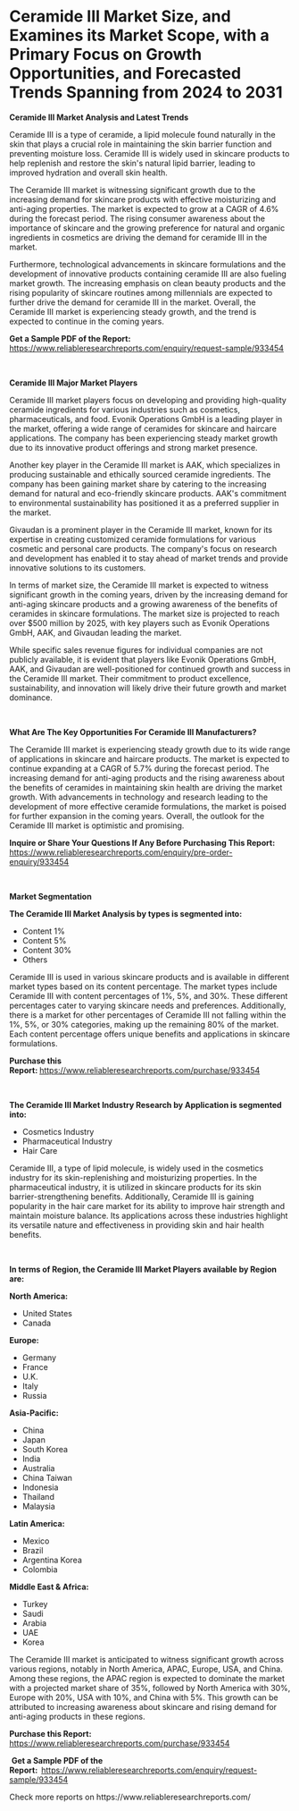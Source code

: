 <p><h1>Ceramide III Market Size, and Examines its Market Scope, with a Primary Focus on Growth Opportunities, and Forecasted Trends Spanning from 2024 to 2031</h1></p><p><strong>Ceramide III Market Analysis and Latest Trends</strong></p>
<p><p>Ceramide III is a type of ceramide, a lipid molecule found naturally in the skin that plays a crucial role in maintaining the skin barrier function and preventing moisture loss. Ceramide III is widely used in skincare products to help replenish and restore the skin's natural lipid barrier, leading to improved hydration and overall skin health.</p><p>The Ceramide III market is witnessing significant growth due to the increasing demand for skincare products with effective moisturizing and anti-aging properties. The market is expected to grow at a CAGR of 4.6% during the forecast period. The rising consumer awareness about the importance of skincare and the growing preference for natural and organic ingredients in cosmetics are driving the demand for ceramide III in the market.</p><p>Furthermore, technological advancements in skincare formulations and the development of innovative products containing ceramide III are also fueling market growth. The increasing emphasis on clean beauty products and the rising popularity of skincare routines among millennials are expected to further drive the demand for ceramide III in the market. Overall, the Ceramide III market is experiencing steady growth, and the trend is expected to continue in the coming years.</p></p>
<p><strong>Get a Sample PDF of the Report:&nbsp;</strong> <a href="https://www.reliableresearchreports.com/enquiry/request-sample/933454">https://www.reliableresearchreports.com/enquiry/request-sample/933454</a></p>
<p>&nbsp;</p>
<p><strong>Ceramide III Major Market Players</strong></p>
<p><p>Ceramide III market players focus on developing and providing high-quality ceramide ingredients for various industries such as cosmetics, pharmaceuticals, and food. Evonik Operations GmbH is a leading player in the market, offering a wide range of ceramides for skincare and haircare applications. The company has been experiencing steady market growth due to its innovative product offerings and strong market presence.</p><p>Another key player in the Ceramide III market is AAK, which specializes in producing sustainable and ethically sourced ceramide ingredients. The company has been gaining market share by catering to the increasing demand for natural and eco-friendly skincare products. AAK's commitment to environmental sustainability has positioned it as a preferred supplier in the market.</p><p>Givaudan is a prominent player in the Ceramide III market, known for its expertise in creating customized ceramide formulations for various cosmetic and personal care products. The company's focus on research and development has enabled it to stay ahead of market trends and provide innovative solutions to its customers.</p><p>In terms of market size, the Ceramide III market is expected to witness significant growth in the coming years, driven by the increasing demand for anti-aging skincare products and a growing awareness of the benefits of ceramides in skincare formulations. The market size is projected to reach over $500 million by 2025, with key players such as Evonik Operations GmbH, AAK, and Givaudan leading the market.</p><p>While specific sales revenue figures for individual companies are not publicly available, it is evident that players like Evonik Operations GmbH, AAK, and Givaudan are well-positioned for continued growth and success in the Ceramide III market. Their commitment to product excellence, sustainability, and innovation will likely drive their future growth and market dominance.</p></p>
<p>&nbsp;</p>
<p><strong>What Are The Key Opportunities For Ceramide III Manufacturers?</strong></p>
<p><p>The Ceramide III market is experiencing steady growth due to its wide range of applications in skincare and haircare products. The market is expected to continue expanding at a CAGR of 5.7% during the forecast period. The increasing demand for anti-aging products and the rising awareness about the benefits of ceramides in maintaining skin health are driving the market growth. With advancements in technology and research leading to the development of more effective ceramide formulations, the market is poised for further expansion in the coming years. Overall, the outlook for the Ceramide III market is optimistic and promising.</p></p>
<p><strong>Inquire or Share Your Questions If Any Before Purchasing This Report:</strong> <a href="https://www.reliableresearchreports.com/enquiry/pre-order-enquiry/933454">https://www.reliableresearchreports.com/enquiry/pre-order-enquiry/933454</a></p>
<p>&nbsp;</p>
<p><strong>Market Segmentation</strong></p>
<p><strong>The Ceramide III Market Analysis by types is segmented into:</strong></p>
<p><ul><li>Content 1%</li><li>Content 5%</li><li>Content 30%</li><li>Others</li></ul></p>
<p><p>Ceramide III is used in various skincare products and is available in different market types based on its content percentage. The market types include Ceramide III with content percentages of 1%, 5%, and 30%. These different percentages cater to varying skincare needs and preferences. Additionally, there is a market for other percentages of Ceramide III not falling within the 1%, 5%, or 30% categories, making up the remaining 80% of the market. Each content percentage offers unique benefits and applications in skincare formulations.</p></p>
<p><strong>Purchase this Report:&nbsp;</strong><a href="https://www.reliableresearchreports.com/purchase/933454">https://www.reliableresearchreports.com/purchase/933454</a></p>
<p>&nbsp;</p>
<p><strong>The Ceramide III Market Industry Research by Application is segmented into:</strong></p>
<p><ul><li>Cosmetics Industry</li><li>Pharmaceutical Industry</li><li>Hair Care</li></ul></p>
<p><p>Ceramide III, a type of lipid molecule, is widely used in the cosmetics industry for its skin-replenishing and moisturizing properties. In the pharmaceutical industry, it is utilized in skincare products for its skin barrier-strengthening benefits. Additionally, Ceramide III is gaining popularity in the hair care market for its ability to improve hair strength and maintain moisture balance. Its applications across these industries highlight its versatile nature and effectiveness in providing skin and hair health benefits.</p></p>
<p>&nbsp;</p>
<p><strong>In terms of Region, the Ceramide III Market Players available by Region are:</strong></p>
<p>
    <p> <strong> North America: </strong>
        <ul>
            <li>United States</li>
            <li>Canada</li>
        </ul>
        </p> 
    <p> <strong> Europe: </strong>
        <ul>
            <li>Germany</li>
            <li>France</li>
            <li>U.K.</li>
            <li>Italy</li>
            <li>Russia</li>
        </ul>
        </p> 
    <p> <strong> Asia-Pacific: </strong>
        <ul>
            <li>China</li>
            <li>Japan</li>
            <li>South Korea</li>
            <li>India</li>
            <li>Australia</li>
            <li>China Taiwan</li>
            <li>Indonesia</li>
            <li>Thailand</li>
            <li>Malaysia</li>
        </ul>
        </p> 
    <p> <strong> Latin America: </strong>
        <ul>
            <li>Mexico</li>
            <li>Brazil</li>
            <li>Argentina Korea</li>
            <li>Colombia</li>
        </ul>
        </p> 
    <p> <strong> Middle East & Africa: </strong>
        <ul>
            <li>Turkey</li>
            <li>Saudi</li>
            <li>Arabia</li>
            <li>UAE</li>
            <li>Korea</li>
        </ul>
    </p>
    </p>
<p><p>The Ceramide III market is anticipated to witness significant growth across various regions, notably in North America, APAC, Europe, USA, and China. Among these regions, the APAC region is expected to dominate the market with a projected market share of 35%, followed by North America with 30%, Europe with 20%, USA with 10%, and China with 5%. This growth can be attributed to increasing awareness about skincare and rising demand for anti-aging products in these regions.</p></p>
<p><strong>Purchase this Report: </strong><a href="https://www.reliableresearchreports.com/purchase/933454">https://www.reliableresearchreports.com/purchase/933454</a></p>
<p>&nbsp;<strong>Get a Sample PDF of the Report:&nbsp;&nbsp;</strong><a href="https://www.reliableresearchreports.com/enquiry/request-sample/933454">https://www.reliableresearchreports.com/enquiry/request-sample/933454</a></p>
<p><strong></strong></p>
<p>Check more reports on https://www.reliableresearchreports.com/</p>